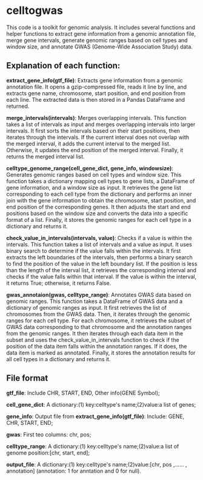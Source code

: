 # celltogwas
This code is a toolkit for genomic analysis. It includes several functions and helper functions to extract gene information from a genomic annotation file, merge gene intervals, generate genomic ranges based on cell types and window size, and annotate GWAS (Genome-Wide Association Study) data.

## Explanation of each function:

**extract_gene_info(gtf_file)**: Extracts gene information from a genomic annotation file. It opens a gzip-compressed file, reads it line by line, and extracts gene name, chromosome, start position, and end position from each line. The extracted data is then stored in a Pandas DataFrame and returned.

**merge_intervals(intervals)**: Merges overlapping intervals. This function takes a list of intervals as input and merges overlapping intervals into larger intervals. It first sorts the intervals based on their start positions, then iterates through the intervals. If the current interval does not overlap with the merged interval, it adds the current interval to the merged list. Otherwise, it updates the end position of the merged interval. Finally, it returns the merged interval list.

**celltype_genome_range(cell_gene_dict, gene_info, windowsize)**: Generates genomic ranges based on cell types and window size. This function takes a dictionary mapping cell types to gene lists, a DataFrame of gene information, and a window size as input. It retrieves the gene list corresponding to each cell type from the dictionary and performs an inner join with the gene information to obtain the chromosome, start position, and end position of the corresponding genes. It then adjusts the start and end positions based on the window size and converts the data into a specific format of a list. Finally, it stores the genomic ranges for each cell type in a dictionary and returns it.

**check_value_in_intervals(intervals, value)**: Checks if a value is within the intervals. This function takes a list of intervals and a value as input. It uses binary search to determine if the value falls within the intervals. It first extracts the left boundaries of the intervals, then performs a binary search to find the position of the value in the left boundary list. If the position is less than the length of the interval list, it retrieves the corresponding interval and checks if the value falls within that interval. If the value is within the interval, it returns True; otherwise, it returns False.

**gwas_annotaion(gwas, celltype_range)**: Annotates GWAS data based on genomic ranges. This function takes a DataFrame of GWAS data and a dictionary of genomic ranges as input. It first retrieves the list of chromosomes from the GWAS data. Then, it iterates through the genomic ranges for each cell type. For each chromosome, it retrieves the subset of GWAS data corresponding to that chromosome and the annotation ranges from the genomic ranges. It then iterates through each data item in the subset and uses the check_value_in_intervals function to check if the position of the data item falls within the annotation ranges. If it does, the data item is marked as annotated. Finally, it stores the annotation results for all cell types in a dictionary and returns it.

## File format
**gtf_file**: Include CHR, START, END, Other info(GENE Symbol);

**cell_gene_dict**: A dictionary:(1) key:celltype's name;(2)value:a list of genes;

**gene_info**: Output file from **extract_gene_info(gtf_file)**: Include: GENE, CHR, START, END;

**gwas**: First teo columns: chr, pos;

**celltype_range**: A dictionary:(1) key:celltype's name;(2)value:a list of genome position:[chr, start, end\];

**output_file**: A dictionary:(1) key:celltype's name;(2)value:[chr, pos ,…… , annotation\] (annotation: 1 for anntation and 0 for null).

